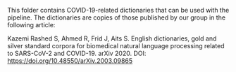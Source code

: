 This folder contains COVID-19-related dictionaries that can be used with the pipeline.
The dictionaries are copies of those published by our group in the following article:

Kazemi Rashed S, Ahmed R, Frid J, Aits S. English dictionaries, gold and silver standard corpora for biomedical natural language processing related to SARS-CoV-2 and COVID-19. arXiv 2020. DOI: https://doi.org/10.48550/arXiv.2003.09865


